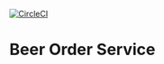 [![CircleCI](https://circleci.com/gh/ozankyncu/ms-beer-order-service/tree/main.svg?style=svg)](https://circleci.com/gh/ozankyncu/ms-beer-order-service/tree/main)

# Beer Order Service
